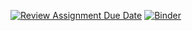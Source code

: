[![Review Assignment Due Date](https://classroom.github.com/assets/deadline-readme-button-24ddc0f5d75046c5622901739e7c5dd533143b0c8e959d652212380cedb1ea36.svg)](https://classroom.github.com/a/XR32Fbwz)
[![Binder](https://mybinder.org/badge_logo.svg)](https://mybinder.org/v2/gh/dm4bem-2023/3-simulate-step-response-jaillet_serpeau1/tree/main/HEAD)
